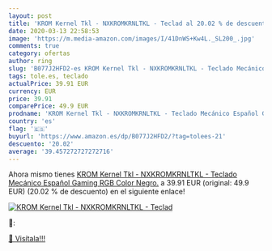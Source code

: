 ```yaml
---
layout: post
title: 'KROM Kernel Tkl - NXKROMKRNLTKL - Teclad al 20.02 % de descuento'
date: 2020-03-13 22:58:53
image: 'https://m.media-amazon.com/images/I/41DnWS+Kw4L._SL200_.jpg'
comments: true
category: ofertas
author: ring
slug: 'B077J2HFD2-es KROM Kernel Tkl - NXKROMKRNLTKL - Teclado Mecánico Español...'
tags: tole.es, teclado
actualPrice: 39.91 EUR
currency: EUR
price: 39.91
comparePrice: 49.9 EUR
prodname: 'KROM Kernel Tkl - NXKROMKRNLTKL - Teclado Mecánico Español Gaming RGB  Color Negro.'
country: 'es'
flag: '🇪🇸'
buyurl: 'https://www.amazon.es/dp/B077J2HFD2/?tag=tolees-21'
descuento: '20.02'
average: '39.457272727272716'
---
```


Ahora mismo tienes [KROM Kernel Tkl - NXKROMKRNLTKL - Teclado Mecánico Español Gaming RGB  Color Negro.](https://www.amazon.es/dp/B077J2HFD2/?tag=tolees-21) a 39.91 EUR (original: 49.9 EUR) (20.02 %  de descuento) en el siguiente enlace!

[![KROM Kernel Tkl - NXKROMKRNLTKL - Teclad](https://m.media-amazon.com/images/I/41DnWS+Kw4L._SL200_.jpg)](https://www.amazon.es/dp/B077J2HFD2/?tag=tolees-21)

🔎:


[🛒 Visítala!!!](https://www.amazon.es/dp/B077J2HFD2/?tag=tolees-21)
